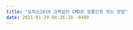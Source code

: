 ```yaml
---
title: "오피스2019 크랙없이 CMD로 정품인증 하는 방법"
date: 2021-01-29 08:26:28 -0400
---
```

<div style='height:0;overflow:hidden'>
2021-01-29-10.md
휴잉
홈
 
태그
 
방명록
 
   
오피스2019 크랙없이 CMD로 정품인증하는 초간단 꿀팁
IT정보/유용한 IT 정보 2020. 10. 28. 12:18

 	 

 
안녕하세요 오늘도 휴잉의 블로그를 찾아주신 여러분들께 진심으로 감사드려요. 오늘 제가 포스팅 할 내용은 바로 "오피스2019 크랙없이 CMD로 정품인증하는 초간단 꿀팁"에 대해 포스팅 해보려고해요. 보통 가정이나 개인용 노트북에서 MS Office를 사용하는 분들중에 가격의 부담으로 인터넷에서 설치파일을 다운로드받고 정품인증프로램통해 정품인증하시는 분들이 많죠. 하지만 인터넷에서 돌아다니는 인터넷에 돌아다니는 정품인증프로그램의 경우 악성코드 및 랜섬웨어 감염위험이 있어 제 생각에는 위험부담이 크다고 생각되요. 그래서 굳이 인터넷에서 특정 정품인증프로그램을 다운받을 필요 없이 윈도우 프로그램인 CMD로 정품인증하는 방법을 오늘 포스팅 해보도록 할게요. 







오피스2019 크랙없이 CMD로 정품인증하는 초간단 꿀팁







오피스2019 CMD로 정품인증하는 방법에 대해 이미 알고 계셔서 사용하시는 분들이 많게지만 혹시나 자료를 찾지못해 필요로 하는 분들을 위해 간단하게 정리해보도록 하려고해요. 어렵지 않으니 급하게 오피스의 무료기간이 만료되 급하게 사용해야하시는 분들은 따라해보시면 좋을것 같아요. 











우선 마이크로소프트 공식홈페이지를 통해 Microsoft Office Professional 2019 버전을 다운로드 받아 설치를 진행해주세요. 다운로드 및 설치방법을 모르시는 분들이 계시면 댓글달아주시면 포스팅해드릴게요^^.











오피스2019가 설치가 완료된후 엑셀 프로그램을 처음 실행해봤어요. 위와 같이 제품 키 입력창이 나오는데, 무시하시고 상단의 X 표시를 클릭하여 닫아주세요.











엑셀을 실행해보니 위와같이 7일간 무료이용이 가능해요. 이제부터가 중요한데, 위의 정품인증 메세지를 없애보도록 할게요.





※ 지금부터 잘 따라해주세요









우선 윈도우 검색창에 CMD 검색후 명령 프롬프트의 마우스 오른쪽 클릭후 관리자 권한으로 실행을 해주세요.











1. cd /d %ProgramFiles%\Microsoft Office\Office16



2. cd /d %ProgramFiles(x86)%\Microsoft Office\Office16



명령 프롬프트 창에 1번 명령어를 입력후 Enter를 쳐주세요. 만약 위 사진과 같이 지정된 경로를 찾을수 없습니다. 라고 나오면 2번 명령어를 입력후 Enter를 쳐주세요.











for /f %x in ('dir /b ..\root\Licenses16\ProPlus2019VL*.xrm-ms') do cscript ospp.vbs /inslic:"..\root\Licenses16\%x"



다음은 위 명령어를 복사하여 붙여넣기 해주세요.











cscript ospp.vbs /setprt:1688

cscript ospp.vbs /unpkey:6MWKP >nul

cscript ospp.vbs /inpkey:NMMKJ-6RK4F-KMJVX-8D9MJ-6MWKP

cscript ospp.vbs /sethst:kms8.msguides.com

cscript ospp.vbs /act



마지막으로 위부터 순서대로 하나씩 명령어를 복사하여 붙여넣기 후 Enter를 쳐주세요. 명령어를 다 복붙하셨다면 명령프롬프트 창을 닫아주셔도 되요.











다시 엑셀프로그램창을 실행해보니 정품인증 메세지가 나오지 않아요. 정말 쉽죠?^^ 정리를 해보자면



 

1. cd /d %ProgramFiles%\Microsoft Office\Office16

                                   or

2. cd /d %ProgramFiles(x86)%\Microsoft Office\Office16

for /f %x in ('dir /b ..\root\Licenses16\ProPlus2019VL*.xrm-ms') do cscript ospp.vbs /inslic:"..\root\Licenses16\%x"

cscript ospp.vbs /setprt:1688

cscript ospp.vbs /unpkey:6MWKP >nul

cscript ospp.vbs /inpkey:NMMKJ-6RK4F-KMJVX-8D9MJ-6MWKP

cscript ospp.vbs /sethst:kms8.msguides.com

cscript ospp.vbs /act





명령프롬프트 관리자권한으로 실행후 위 7줄의 명령어만 입력하시면 정품인증이 완료가 되요. 오늘은 이렇게 오피스2019 크랙없이 CMD로 정품인증하는 방법에 대해 알아보았는데, 여러분들께 좋은 정보가 되었으면 좋겠어요. 그럼 지금까지 휴잉이였습니다. 감사합니다.



여러분들의 하뚜♡와 구독 & 댓글은 저에게 큰 힘이 되어요^^.


좋아요104
공유하기글 요소구독하기
저작자표시
 


'IT정보 > 유용한 IT 정보' 카테고리의 다른 글
스마트폰 발신자 표시제한으로 전화거는 방법 "내가누구게?"  (0)	2020.11.19
티스토리 블로그 글 무단 복사방지, 우클릭 방지하는 방법  (2)	2020.11.09
오피스2019 크랙없이 CMD로 정품인증하는 초간단 꿀팁  (83)	2020.10.28
갤럭시 버즈라이브 노트북 페어링하는 방법 정말 간단해요  (0)	2020.10.21
지역별 주정차단속알림문자 서비스 신청하는 방법 간단해요  (0)	2020.10.19
[네이버,다음] 메일 대용량 첨부파일 용량 초과할때 보낼수있는방법  (0)	2020.09.17
오피스, 오피스 2019 CMD, 오피스 2019 크랙, 오피스 2019크랙 없이, 오피스 CMD, 오피스 CMD 정품인증, 오피스 꿀팁, 오피스 정품인증, 오피스 정품인증 없애기, 오피스2019 정품인증

이 글을 공유하기


Facebook
 

Twitter
 

Google +
 

Kakao
 

Naver
'IT정보/유용한 IT 정보' 관련 글

스마트폰 발신자 표시제한으로 전화거는 방법 "내가누구게?"

티스토리 블로그 글 무단 복사방지, 우클릭 방지하는 방법

갤럭시 버즈라이브 노트북 페어링하는 방법 정말 간단해요

지역별 주정차단속알림문자 서비스 신청하는 방법 간단해요
 
'IT정보/유용한 IT 정보' 관련 글 더보기
댓글(83)

이전 댓글 더보기
ㅁㄴㅇㄹ2
2021.01.15 02:44신고
저도 왠만해서는 댓글 안다는데 정말 최고입니다.!!!

답글 수정
깨방정 흣짜&휴잉
2021.01.15 13:58신고
감사합니다^^

수정
ㄳㄳ
2021.01.15 13:13신고
깔끔하네요

답글 수정
깨방정 흣짜&휴잉
2021.01.15 13:58신고
감사합니다^^

수정
꾸벅
2021.01.16 12:19신고
미쳤네요.. 3일동안 다운받고뭐하다가 안되서, 좋은꿈을 꿔서 휴잉님 게시글을 보고나서 했더니 해결됐네요~
공중제비 3바퀴만 돌고올께요!!

답글 수정
깨방정 흣짜&휴잉
2021.01.18 09:13신고
도움이되어서 다행입니다^^

수정
와..감사합니다
2021.01.17 13:31신고
진짜 되는줄 몰랐는데 됬네요 ㅎㅎ
엑셀 말고도 다 쓸수있게 되서 너무 좋네요 감사합니다

답글 수정
깨방정 흣짜&휴잉
2021.01.18 09:13신고
감사합니다^^

수정
도와주세여ㅠ
2021.01.18 17:48신고
알려주신대로 하고 엑셀켰더니 사용 허가되지 않은 제품이라고 뜨고 계속 제품키 인증 창만 뜨네요............. 어떡하죠 ppt까지 다 이러는데..........

답글 수정
깨방정 흣짜&휴잉
2021.01.19 09:10신고
오피스 2019가 맞나요?

수정
도와주세여ㅠ
2021.01.20 14:32신고
네... 맞아요... 다른분 댓보고 엔터도 제대로 쳤는데 안되요..... 마지막 엔터 치면 엑세스가 거부되었습니다라고 나오네요
수정

2021.01.19 14:51
비밀댓글입니다

답글 수정

2021.01.20 08:22
비밀댓글입니다

수정
진짜 인정
2021.01.20 01:46신고
진짜 인정합니다,,,,,, 진짜 아무리 해도 안됐는데 여기서 성공이네요! 잔짜 진심으로 감사해요 ㅠㅠㅠㅠㅠ

답글 수정
깨방정 흣짜&휴잉
2021.01.20 08:21신고
도움이 되어서 다행이에요^^

수정
간증글
2021.01.20 09:50신고
이거 안되는 분들은 혹시 엔터 잘못치신거 아닌지 보세요ㅠㅠ 저 처음에 실패해서 다시 시도했는데 자꾸 엔터를 쳐서 그런거더라구요. 엔터 치라는 곳에만 엔터 치면 됩니다(?)

답글 수정
깨방정 흣짜&휴잉
2021.01.21 14:13신고
ㅎㅎ 감사합니다^^

수정
대박
2021.01.21 14:05신고
진짜 고맙습니다ㅠㅠ 새해 복 많이 받으세요ㅠㅠ

답글 수정
깨방정 흣짜&휴잉
2021.01.21 14:12신고
감사합니다^^

수정
Dillonz
2021.01.23 13:22신고
다운로드 방법을 모르게썽요 ㅜㅜ
답글 수정
MS office 2016
2021.01.23 13:38신고
정말 대단하네요 예전에 구입한 오피스 2016키가 먹통이었는데, 2019로 인증되네요. 정말 기가 막히네요!!!
감사합니다.^^

답글 수정
깨방정 흣짜&휴잉
2021.01.25 10:21신고
감사합니다^^

수정
2019 버전
2021.01.23 18:33신고
다른 말 필요없이 " 감사합니다 "

답글 수정
깨방정 흣짜&휴잉
2021.01.25 10:21신고
감사합니다^^

수정
감사합니다!!
2021.01.24 16:04신고
최고네요ㅠㅠ 정말 감사합니다!
적게 일하고 많이 버세요!!

답글 수정
깨방정 흣짜&휴잉
2021.01.25 10:22신고
감사합니다^^ 돈많이 벌게요^^

수정
깽이
2021.01.25 09:14신고
정말 너무 너무 쉬워요..감사합니다^^

답글 수정
깨방정 흣짜&휴잉
2021.01.25 10:22신고
감사합니다^^

수정
굿뜨
2021.01.25 13:33신고
와 정말 쉽게 끝냈어요 너무 감사합니다.

답글 수정
깨방정 흣짜&휴잉
2021.01.25 13:45신고
감사합니다^^

수정
cm
2021.01.26 00:34신고
이런건 어떻게 알아요? 대박! thx bro ~

답글 수정
깨방정 흣짜&휴잉
2021.01.26 10:02신고
감사합니다^^

수정
1111
2021.01.26 20:17신고
^^굳 입니다~~

답글 수정
깨방정 흣짜&휴잉
2021.01.27 11:43신고
굳^^

수정
이재열
2021.01.27 07:28신고
정말 꿀꿀정보 너무너무 감사합니다~^^

답글 수정
깨방정 흣짜&휴잉
2021.01.27 11:43신고
감사해요^^

수정
유주아빠
2021.01.28 10:06신고
다운로드를 어떻게 하면 되나요? 검색해도 안나오는데;; 제가 못하는건가봐요 ㅠㅠ

답글 수정
깨방정 흣짜&휴잉
2021.01.29 14:48신고
2019 다운로드가 아닌 정품인증관련 내용이에요

수정
Js
2021.01.29 14:10신고
정말 이놈에 엑셀 때문에 2틀을 싸우고 있었는데 정말 감사합니다!! 새해 복 많이 받으세요!! 감사합니다~

답글 수정
깨방정 흣짜&휴잉
2021.01.29 14:48신고
감사합니다 새해복많이 받으세요

수정
 비밀 글
등록
 
1
 
···
 
38
 
39
 
40
 
41
 
42
 
43
 
44
 
45
 
46
 
···
 
430
 


흣짜&휴잉

휴잉의 IT 정보 & 리뷰 일기 _#%*_

카테고리
 분류 전체보기 (430) N
 IT정보 (307) N
 유용한 IT 정보 (72)
 Windows 10 (63)
 Windows 7 (2)
 Windows Server 2012 (1)
 explorer&chrome (15)
 Google AdSense (4)
 PC 프로그램 (18)
 Youtube (18)
 카카오(톡&뱅크&기타) (35)
 아웃룩(Outlook) (2)
 리눅스(Linux) (1)
 스마트폰 (23)
 포토샵 (0)
 SNS (17) N
 토렌트 (6)
 모바일 어플 (3)
 모바일 게임 (13)
 영상편집 (4)
 아이패드 (10)
 문서 작성 꿀팁 (91) N
 엑셀(Excel) (48)
 파워포인트(PowerPoint) (19)
 한컴 오피스 (20) N
 Word(워드) (3)
 PDF 기능 (0)
 기타(MsOffice) (1)
 생활정보 (32)
 리뷰 (28)
 자동차 (2)
 부동산&보험 (2)

 
통계
Total : 1,249,415
Today : 1,765
Yesterday : 2,899
달력
«   2021/01   »
일	월	화	수	목	금	토
 	 	 	 	 	1	2
3	4	5	6	7	8	9
10	11	12	13	14	15	16
17	18	19	20	21	22	23
24	25	26	27	28	29	30
31	 	 	 	 	 	 
최근 댓글
2019 다운로드가 아닌 정품인증관련⋯
감사합니다 새해복많이 받으세요
정말 이놈에 엑셀 때문에 2틀을 싸⋯
다운로드를 어떻게 하면 되나요? 검⋯
굳^^
관리
관리자
글쓰기

 
 
Copyright © 휴잉 All Rights Reserved
Designed by JB FACTORY

</div>

